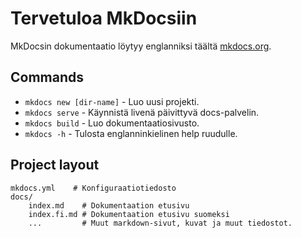 # Tervetuloa MkDocsiin

MkDocsin dokumentaatio löytyy englanniksi täältä [mkdocs.org](https://www.mkdocs.org).

## Commands

* `mkdocs new [dir-name]` - Luo uusi projekti.
* `mkdocs serve` - Käynnistä livenä päivittyvä docs-palvelin.
* `mkdocs build` - Luo dokumentaatiosivusto.
* `mkdocs -h` - Tulosta englanninkielinen help ruudulle.

## Project layout

    mkdocs.yml    # Konfiguraatiotiedosto
    docs/
        index.md    # Dokumentaation etusivu
        index.fi.md # Dokumentaation etusivu suomeksi
        ...         # Muut markdown-sivut, kuvat ja muut tiedostot.
